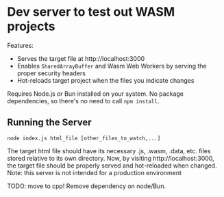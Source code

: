 # Dev server to test out WASM projects

Features:
- Serves the target file at http://localhost:3000
- Enables `SharedArrayBuffer` and Wasm Web Workers by serving the proper security headers
- Hot-reloads target project when the files you indicate changes

Requires Node.js or Bun installed on your system.
No package dependencies, so there's no need to call `npm install`.

## Running the Server

```shell
node index.js html_file [other_files_to_watch,...]
```

The target html file should have its necessary .js, .wasm, .data, etc. files stored relative to its own directory.
Now, by visiting http://localhost:3000, the target file should be properly served and hot-reloaded when changed.
Note: this server is not intended for a production environment

TODO: move to cpp! Remove dependency on node/Bun.
